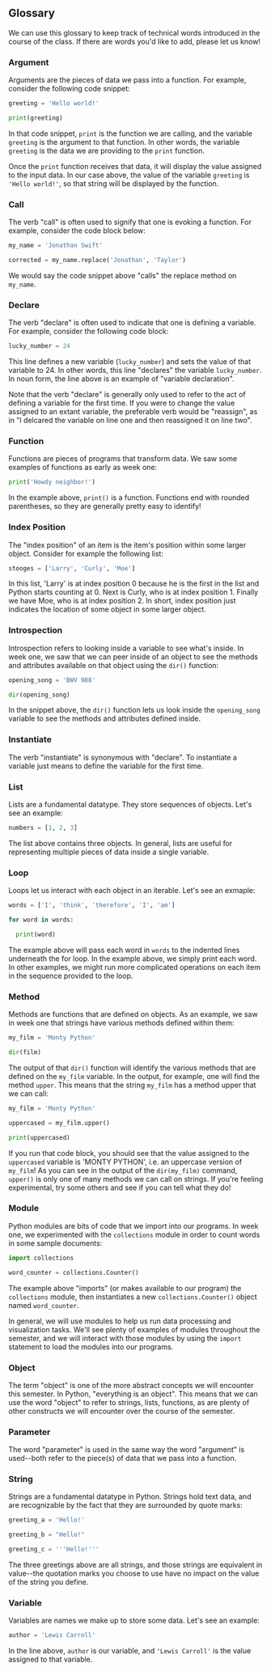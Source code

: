 ## Glossary

We can use this glossary to keep track of technical words introduced in the course of the class. If there are words you'd like to add, please let us know!

### Argument

Arguments are the pieces of data we pass into a function. For example, consider the following code snippet:

```python
greeting = 'Hello world!'

print(greeting)
```

In that code snippet, `print` is the function we are calling, and the variable `greeting` is the argument to that function. In other words, the variable `greeting` is the data we are providing to the `print` function.

Once the `print` function receives that data, it will display the value assigned to the input data. In our case above, the value of the variable `greeting` is `'Hello world!'`, so that string will be displayed by the function.

### Call

The verb "call" is often used to signify that one is evoking a function. For example, consider the code block below:

```python
my_name = 'Jonathan Swift'

corrected = my_name.replace('Jonathan', 'Taylor')
```

We would say the code snippet above "calls" the replace method on `my_name`.

### Declare

The verb "declare" is often used to indicate that one is defining a variable. For example, consider the following code block:

```python
lucky_number = 24
```

This line defines a new variable (`lucky_number`) and sets the value of that variable to 24. In other words, this line "declares" the variable `lucky_number`. In noun form, the line above is an example of "variable declaration".

Note that the verb "declare" is generally only used to refer to the act of defining a variable for the first time. If you were to change the value assigned to an extant variable, the preferable verb would be "reassign", as in "I delcared the variable on line one and then reassigned it on line two".

### Function

Functions are pieces of programs that transform data. We saw some examples of functions as early as week one:

```python
print('Howdy neighbor!')
```

In the example above, `print()` is a function. Functions end with rounded parentheses, so they are generally pretty easy to identify!

### Index Position

The "index position" of an item is the item's position within some larger object. Consider for example the following list:

```python
stooges = ['Larry', 'Curly', 'Moe']
```

In this list, 'Larry' is at index position 0 because he is the first in the list and Python starts counting at 0. Next is Curly, who is at index position 1. Finally we have Moe, who is at index position 2. In short, index position just indicates the location of some object in some larger object.

### Introspection

Introspection refers to looking inside a variable to see what's inside. In week one, we saw that we can peer inside of an object to see the methods and attributes available on that object using the `dir()` function:

```python
opening_song = 'BWV 988'

dir(opening_song)
```

In the snippet above, the `dir()` function lets us look inside the `opening_song` variable to see the methods and attributes defined inside.

### Instantiate

The verb "instantiate" is synonymous with "declare". To instantiate a variable just means to define the variable for the first time.

### List

Lists are a fundamental datatype. They store sequences of objects. Let's see an example:

```python
numbers = [1, 2, 3]
```

The list above contains three objects. In general, lists are useful for representing multiple pieces of data inside a single variable.

### Loop

Loops let us interact with each object in an iterable. Let's see an exmaple:

```python
words = ['I', 'think', 'therefore', 'I', 'am']

for word in words:

  print(word)
```

The example above will pass each word in `words` to the indented lines underneath the for loop. In the example above, we simply print each word. In other examples, we might run more complicated operations on each item in the sequence provided to the loop.

### Method

Methods are functions that are defined on objects. As an example, we saw in week one that strings have various methods defined within them:

```python
my_film = 'Monty Python'

dir(film)
```

The output of that `dir()` function will identify the various methods that are defined on the `my_film` variable. In the output, for example, one will find the method `upper`. This means that the string `my_film` has a method upper that we can call:

```python
my_film = 'Monty Python'

uppercased = my_film.upper()

print(uppercased)
```

If you run that code block, you should see that the value assigned to the `uppercased` variable is 'MONTY PYTHON', i.e. an uppercase version of `my_film`! As you can see in the output of the `dir(my_film)` command, `upper()` is only one of many methods we can call on strings. If you're feeling experimental, try some others and see if you can tell what they do!

### Module

Python modules are bits of code that we import into our programs. In week one, we experimented with the `collections` module in order to count words in some sample documents:

```python
import collections

word_counter = collections.Counter()
```

The example above "imports" (or makes available to our program) the `collections` module, then instantiates a new `collections.Counter()` object named `word_counter`.

In general, we will use modules to help us run data processing and visualization tasks. We'll see plenty of examples of modules throughout the semester, and we will interact with those modules by using the `import` statement to load the modules into our programs.

### Object

The term "object" is one of the more abstract concepts we will encounter this semester. In Python, "everything is an object". This means that we can use the word "object" to refer to strings, lists, functions, as are plenty of other constructs we will encounter over the course of the semester.

### Parameter

The word "parameter" is used in the same way the word "argument" is used--both refer to the piece(s) of data that we pass into a function.

### String

Strings are a fundamental datatype in Python. Strings hold text data, and are recognizable by the fact that they are surrounded by quote marks:

```python
greeting_a = 'Hello!'

greeting_b = "Hello!"

greeting_c = '''Hello!'''
```

The three greetings above are all strings, and those strings are equivalent in value--the quotation marks you choose to use have no impact on the value of the string you define.

### Variable

Variables are names we make up to store some data. Let's see an example:

```python
author = 'Lewis Carroll'
```

In the line above, `author` is our variable, and `'Lewis Carroll'` is the value assigned to that variable.